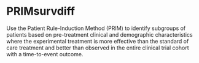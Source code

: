 # PRIMsurvdiff
Use the Patient Rule-Induction Method (PRIM) to identify subgroups  of patients based on pre-treatment clinical and demographic characteristics where the experimental treatment is more effective than the standard of care treatment and better than observed in the entire clinical trial cohort with a time-to-event outcome. 

